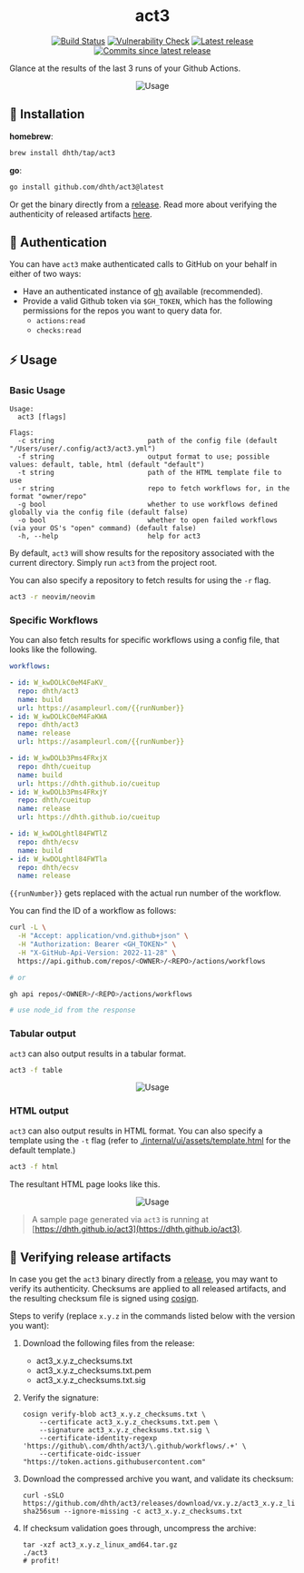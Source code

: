 <p align="center">
  <h1 align="center">act3</h1>
  <p align="center">
    <a href="https://github.com/dhth/act3/actions/workflows/main.yml"><img alt="Build Status" src="https://img.shields.io/github/actions/workflow/status/dhth/act3/main.yml?style=flat-square"></a>
    <a href="https://github.com/dhth/act3/actions/workflows/vulncheck.yml"><img alt="Vulnerability Check" src="https://img.shields.io/github/actions/workflow/status/dhth/act3/vulncheck.yml?style=flat-square&label=vulncheck"></a>
    <a href="https://github.com/dhth/act3/releases/latest"><img alt="Latest release" src="https://img.shields.io/github/release/dhth/act3.svg?style=flat-square"></a>
    <a href="https://github.com/dhth/act3/releases/latest"><img alt="Commits since latest release" src="https://img.shields.io/github/commits-since/dhth/act3/latest?style=flat-square"></a>
  </p>
</p>

Glance at the results of the last 3 runs of your Github Actions.

<p align="center">
  <img src="https://tools.dhruvs.space/images/act3/act3-1.png" alt="Usage" />
</p>

💾 Installation
---

**homebrew**:

```sh
brew install dhth/tap/act3
```

**go**:

```sh
go install github.com/dhth/act3@latest
```

Or get the binary directly from a [release][2]. Read more about verifying the
authenticity of released artifacts [here](#-verifying-release-artifacts).

🔑 Authentication
---

You can have `act3` make authenticated calls to GitHub on your behalf in either
of two ways:

- Have an authenticated instance of [gh](https://github.com/cli/cli) available
    (recommended).
- Provide a valid Github token via `$GH_TOKEN`, which has the following
    permissions for the repos you want to query data for.
    - `actions:read`
    - `checks:read`

⚡️ Usage
---

### Basic Usage

```text
Usage:
  act3 [flags]

Flags:
  -c string                       path of the config file (default "/Users/user/.config/act3/act3.yml")
  -f string                       output format to use; possible values: default, table, html (default "default")
  -t string                       path of the HTML template file to use
  -r string                       repo to fetch workflows for, in the format "owner/repo"
  -g bool                         whether to use workflows defined globally via the config file (default false)
  -o bool                         whether to open failed workflows (via your OS's "open" command) (default false)
  -h, --help                      help for act3
```

By default, `act3` will show results for the repository associated with the
current directory. Simply run `act3` from the project root.

You can also specify a repository to fetch results for using the `-r` flag.

```bash
act3 -r neovim/neovim
```

### Specific Workflows

You can also fetch results for specific workflows using a config file, that
looks like the following.

```yaml
workflows:

- id: W_kwDOLkC0eM4FaKV_
  repo: dhth/act3
  name: build
  url: https://asampleurl.com/{{runNumber}}
- id: W_kwDOLkC0eM4FaKWA
  repo: dhth/act3
  name: release
  url: https://asampleurl.com/{{runNumber}}

- id: W_kwDOLb3Pms4FRxjX
  repo: dhth/cueitup
  name: build
  url: https://dhth.github.io/cueitup
- id: W_kwDOLb3Pms4FRxjY
  repo: dhth/cueitup
  name: release
  url: https://dhth.github.io/cueitup

- id: W_kwDOLghtl84FWTlZ
  repo: dhth/ecsv
  name: build
- id: W_kwDOLghtl84FWTla
  repo: dhth/ecsv
  name: release
```

`{{runNumber}}` gets replaced with the actual run number of the workflow.

You can find the ID of a workflow as follows:

```bash
curl -L \
  -H "Accept: application/vnd.github+json" \
  -H "Authorization: Bearer <GH_TOKEN>" \
  -H "X-GitHub-Api-Version: 2022-11-28" \
  https://api.github.com/repos/<OWNER>/<REPO>/actions/workflows

# or

gh api repos/<OWNER>/<REPO>/actions/workflows

# use node_id from the response
```

### Tabular output

`act3` can also output results in a tabular format.

```bash
act3 -f table
```

<p align="center">
  <img src="https://tools.dhruvs.space/images/act3/act3-2.png" alt="Usage" />
</p>

### HTML output

`act3` can also output results in HTML format. You can also specify a template
using the `-t` flag (refer to
[./internal/ui/assets/template.html](./internal/ui/assets/template.html) for the
default template.)

```bash
act3 -f html
```

The resultant HTML page looks like this.

<p align="center">
  <img src="https://tools.dhruvs.space/images/act3/act3-html-1.png" alt="Usage" />
</p>

> A sample page generated via `act3` is running at
> [https://dhth.github.io/act3](https://dhth.github.io/act3).

🔐 Verifying release artifacts
---

In case you get the `act3` binary directly from a [release][2], you may want to
verify its authenticity. Checksums are applied to all released artifacts, and
the resulting checksum file is signed using
[cosign](https://docs.sigstore.dev/cosign/installation/).

Steps to verify (replace `x.y.z` in the commands listed below with the version
you want):

1. Download the following files from the release:

   - act3_x.y.z_checksums.txt
   - act3_x.y.z_checksums.txt.pem
   - act3_x.y.z_checksums.txt.sig

2. Verify the signature:

   ```shell
   cosign verify-blob act3_x.y.z_checksums.txt \
       --certificate act3_x.y.z_checksums.txt.pem \
       --signature act3_x.y.z_checksums.txt.sig \
       --certificate-identity-regexp 'https://github\.com/dhth/act3/\.github/workflows/.+' \
       --certificate-oidc-issuer "https://token.actions.githubusercontent.com"
   ```

3. Download the compressed archive you want, and validate its checksum:

   ```shell
   curl -sSLO https://github.com/dhth/act3/releases/download/vx.y.z/act3_x.y.z_linux_amd64.tar.gz
   sha256sum --ignore-missing -c act3_x.y.z_checksums.txt
   ```

3. If checksum validation goes through, uncompress the archive:

   ```shell
   tar -xzf act3_x.y.z_linux_amd64.tar.gz
   ./act3
   # profit!
   ```

[2]: https://github.com/dhth/act3/releases
